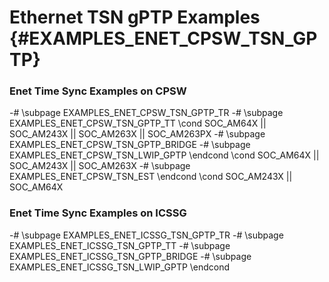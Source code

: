 # Ethernet TSN gPTP Examples {#EXAMPLES_ENET_CPSW_TSN_GPTP}

### Enet Time Sync Examples on CPSW
-# \subpage EXAMPLES_ENET_CPSW_TSN_GPTP_TR
-# \subpage EXAMPLES_ENET_CPSW_TSN_GPTP_TT
\cond SOC_AM64X || SOC_AM243X || SOC_AM263X || SOC_AM263PX
-# \subpage EXAMPLES_ENET_CPSW_TSN_GPTP_BRIDGE
-# \subpage EXAMPLES_ENET_CPSW_TSN_LWIP_GPTP
\endcond
\cond SOC_AM64X || SOC_AM243X || SOC_AM263X
-# \subpage EXAMPLES_ENET_CPSW_TSN_EST
\endcond
\cond SOC_AM243X || SOC_AM64X
### Enet Time Sync Examples on ICSSG
-# \subpage EXAMPLES_ENET_ICSSG_TSN_GPTP_TR
-# \subpage EXAMPLES_ENET_ICSSG_TSN_GPTP_TT
-# \subpage EXAMPLES_ENET_ICSSG_TSN_GPTP_BRIDGE
-# \subpage EXAMPLES_ENET_ICSSG_TSN_LWIP_GPTP
\endcond